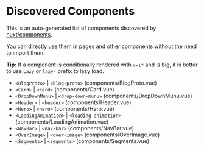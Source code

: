 # Discovered Components

This is an auto-generated list of components discovered by [nuxt/components](https://github.com/nuxt/components).

You can directly use them in pages and other components without the need to import them.

**Tip:** If a component is conditionally rendered with `v-if` and is big, it is better to use `Lazy` or `lazy-` prefix to lazy load.

- `<BlogProto>` | `<blog-proto>` (components/BlogProto.vue)
- `<Card>` | `<card>` (components/Card.vue)
- `<DropDownMunu>` | `<drop-down-munu>` (components/DropDownMunu.vue)
- `<Header>` | `<header>` (components/Header.vue)
- `<Hero>` | `<hero>` (components/Hero.vue)
- `<LoadingAnimation>` | `<loading-animation>` (components/LoadingAnimation.vue)
- `<NavBar>` | `<nav-bar>` (components/NavBar.vue)
- `<OverImage>` | `<over-image>` (components/OverImage.vue)
- `<Segments>` | `<segments>` (components/Segments.vue)

